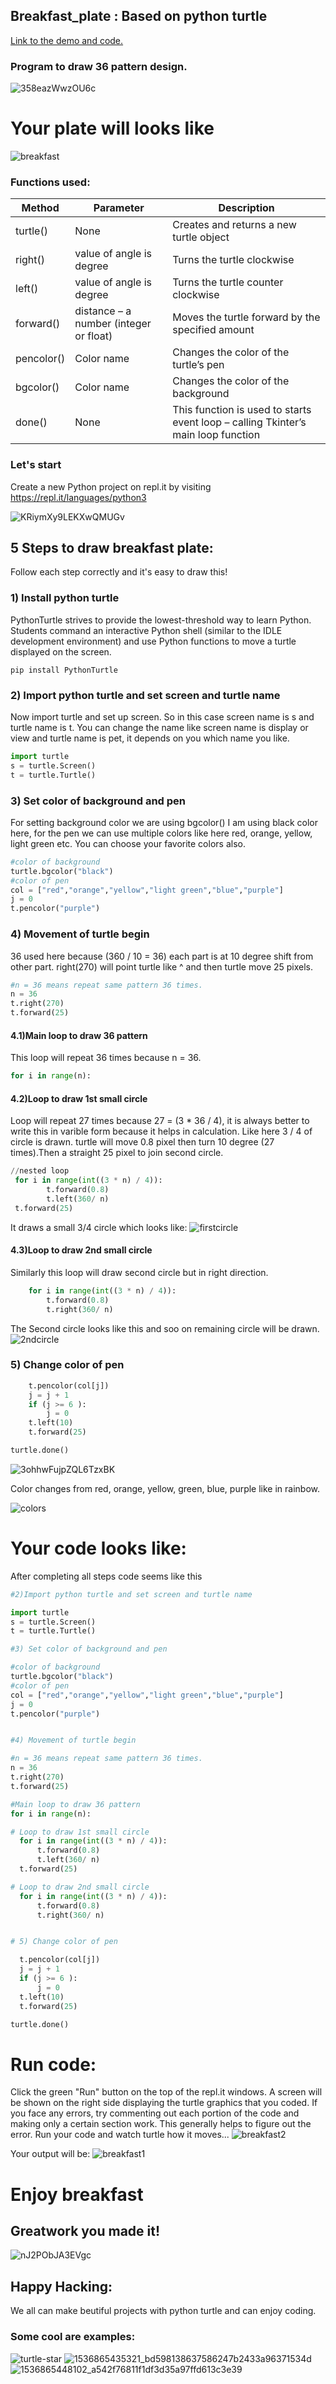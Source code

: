 ## Breakfast_plate : Based on python turtle
[Link to the demo and code.](https://repl.it/@Siddharthsing13/testpy#main.py)
### Program to draw 36 pattern design.
![358eazWwzOU6c](https://media.giphy.com/media/358eazWwzOU6c/giphy.gif)
# Your plate will looks like
![breakfast](https://github.com/Sid672/Breakfast_plate/blob/main/breakfast.PNG)
### Functions used:
| Method          | Parameter                              | Description                                                                      |
| --------------- | -------------------------------------- | ---------------------------------------------------------------------------------| 
| turtle()        | None                                   | Creates and returns a new turtle object                                          | 
| right()         | value of angle is degree               | Turns the turtle clockwise                                                       | 
| left()          | value of angle is degree               | Turns the turtle counter clockwise                                               |
| forward()       | distance – a number (integer or float) | Moves the turtle forward by the specified amount                                 | 
| pencolor()      | Color name                             | Changes the color of the turtle’s pen                                            | 
| bgcolor()       | Color name                             | Changes the color of the background                                              |
| done()          | None                                   | This function is used to starts event loop – calling Tkinter’s main loop function| 

### Let's start
Create a new Python project on repl.it by visiting https://repl.it/languages/python3

![KRiymXy9LEKXwQMUGv](https://media.giphy.com/media/KRiymXy9LEKXwQMUGv/giphy.gif)


## 5 Steps to draw breakfast plate:
Follow each step correctly and it's easy to draw this!
### 1) Install python turtle 
PythonTurtle strives to provide the lowest-threshold way to learn Python. Students command an interactive Python shell (similar to the IDLE development environment) and use Python functions to move a turtle displayed on the screen.
```pyhton 
pip install PythonTurtle
```
### 2) Import python turtle and set screen and turtle name
Now import turtle and set up screen. So in this case screen name is s and turtle name is t.
You can change the name like screen name is display or view and turtle name is pet, it depends on you which name you like.
```python
import turtle
s = turtle.Screen()
t = turtle.Turtle()
```
### 3) Set color of background and pen
For setting background color we are using bgcolor() I am using black color here, for the pen we can use multiple colors like here red, orange, yellow, light green etc.
You can choose your favorite colors also.
```python
#color of background
turtle.bgcolor("black")
#color of pen
col = ["red","orange","yellow","light green","blue","purple"]
j = 0
t.pencolor("purple")
```
### 4) Movement of turtle begin
36 used here because (360 / 10 = 36) each part is at 10 degree shift from other part. right(270) will point turtle like ^ and then turtle move 25 pixels.
```python
#n = 36 means repeat same pattern 36 times.
n = 36
t.right(270)
t.forward(25)
```
#### 4.1)Main loop to draw 36 pattern
This loop will repeat 36 times because n = 36.
```python
for i in range(n):
```
#### 4.2)Loop to draw 1st small circle
Loop will repeat 27 times because 27 = (3 * 36 / 4), it is always better to write this in varible form because it helps in calculation. Like here 3 / 4 of circle is drawn.
turtle will move 0.8 pixel then turn 10 degree (27 times).Then a straight 25 pixel to join second circle.
```python
//nested loop
 for i in range(int((3 * n) / 4)):
        t.forward(0.8)
        t.left(360/ n)
 t.forward(25)
```
It draws a small 3/4 circle which looks like:
![firstcircle](https://github.com/Sid672/Breakfast_plate/blob/main/firstcircle.PNG)
#### 4.3)Loop to draw 2nd small circle
Similarly this loop will draw second circle but in right direction.
```python
    for i in range(int((3 * n) / 4)):
        t.forward(0.8)
        t.right(360/ n)
```
The Second circle looks like this and soo on remaining circle will be drawn. 
![2ndcircle](https://github.com/Sid672/Breakfast_plate/blob/main/2ndcircle.PNG)
### 5) Change color of pen
```python
    t.pencolor(col[j])
    j = j + 1
    if (j >= 6 ):
        j = 0
    t.left(10)
    t.forward(25)

turtle.done()
```
![3ohhwFujpZQL6TzxBK](https://media.giphy.com/media/3ohhwFujpZQL6TzxBK/giphy.gif)

Color changes from red, orange, yellow, green, blue, purple like in rainbow.

![colors](https://github.com/Sid672/Breakfast_plate/blob/main/colors.PNG)
# Your code looks like:
After completing all steps code seems like this
```python
#2)Import python turtle and set screen and turtle name

import turtle
s = turtle.Screen()
t = turtle.Turtle()

#3) Set color of background and pen

#color of background
turtle.bgcolor("black")
#color of pen
col = ["red","orange","yellow","light green","blue","purple"]
j = 0
t.pencolor("purple")


#4) Movement of turtle begin

#n = 36 means repeat same pattern 36 times.
n = 36
t.right(270)
t.forward(25)

#Main loop to draw 36 pattern
for i in range(n):

# Loop to draw 1st small circle
  for i in range(int((3 * n) / 4)):
      t.forward(0.8)
      t.left(360/ n)
  t.forward(25)

# Loop to draw 2nd small circle
  for i in range(int((3 * n) / 4)):
      t.forward(0.8)
      t.right(360/ n)


# 5) Change color of pen

  t.pencolor(col[j])
  j = j + 1
  if (j >= 6 ):
      j = 0
  t.left(10)
  t.forward(25)

turtle.done()
```
# Run code:
Click the green "Run" button on the top of the repl.it windows. A screen will be shown on the right side displaying the turtle graphics that you coded. If you face any errors, try commenting out each portion of the code and making only a certain section work. This generally helps to figure out the error.
Run your code and watch turtle how it moves...
![breakfast2](https://github.com/Sid672/Breakfast_plate/blob/main/breakfast2.PNG)

Your output will be:
![breakfast1](https://github.com/Sid672/Breakfast_plate/blob/main/breakfast1.PNG)


# Enjoy breakfast
## Greatwork you made it!
![nJ2PObJA3EVgc](https://media.giphy.com/media/nJ2PObJA3EVgc/giphy.gif)

## Happy Hacking:
We all can make beutiful projects with python turtle and can enjoy coding.
### Some cool are examples:
![turtle-star](https://docs.python.org/3/_images/turtle-star.png)
![1536865435321_bd598138637586247b2433a96371534d](https://storage.googleapis.com/replit/images/1536865435321_bd598138637586247b2433a96371534d.pn)
![1536865448102_a542f76811f1df3d35a97ffd613c3e39](https://storage.googleapis.com/replit/images/1536865448102_a542f76811f1df3d35a97ffd613c3e39.pn)
